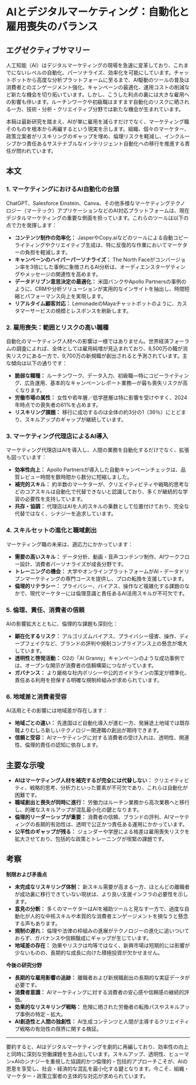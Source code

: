 # AIとデジタルマーケティング：自動化と雇用喪失のバランス

## エグゼクティブサマリー

人工知能（AI）はデジタルマーケティングの現場を急速に変革しており、これまでにないレベルの自動化、パーソナライズ、効率化を可能にしています。チャットボットから高度な分析プラットフォームに至るまで、AI駆動のツールの普及は消費者とのエンゲージメント強化、キャンペーンの最適化、運用コストの削減など新たな機会を切り拓いています。しかし、こうした利点の裏には大きな雇用への影響も伴います。ルーチンワークや初級職はますます自動化のリスクに晒される一方、技術・分析・クリエイティブ分野では新たな機会が生まれています。

本稿は最新研究を踏まえ、AIが単に雇用を減らすだけでなく、マーケティング職そのものを根本から再編するという現実を示します。組織、個々のマーケター、政策立案者がリスキリングのギャップを埋め、倫理リスクを軽減し、インクルーシブかつ責任あるサステナブルなインテリジェント自動化への移行を推進する責任が問われています。

## 本文

### 1. マーケティングにおけるAI自動化の台頭

ChatGPT、Salesforce Einstein、Canva、その他多様なマーケティングテクノロジー（マーテック）アプリケーションなどのAI対応プラットフォームは、現在デジタルマーケティングの重要な側面を担っています。これらのツールは以下の点で力を発揮します：

- **コンテンツ制作の効率化：** JasperやCopy.aiなどのツールによる自動コピーライティングやクリエイティブ生成は、特に反復的な作業においてマーケターの負担を軽減します。
- **キャンペーンのハイパーパーソナライズ：** The North Faceがコンバージョン率を3倍にした事例に象徴されるAI分析は、オーディエンスターゲティングやメッセージの関連性を高めます。
- **データドリブン意思決定の最適化：** 米国バンクやApollo Partnersの事例のように、CRMや分析ソリューションが実用的なインサイトを抽出し、時間短縮とパフォーマンス向上を実現します。
- **リアルタイム顧客対応：** LemonadeのMayaチャットボットのように、カスタマーサービスの規模とレスポンスを刷新します。

### 2. 雇用喪失：範囲とリスクの高い職種

自動化のマーケティング人材への影響は一様ではありません。世界経済フォーラムの調査によれば、全体としては雇用純増が見込まれており、8,500万の職が消失リスクにある一方で、9,700万の新規職が創出されると予測されています。主な傾向は以下の通りです：

- **脆弱な職種：** ルーチンワーク、データ入力、初級職—特にコピーライティング、広告運用、基本的なキャンペーンレポート業務—が最も喪失リスクが高くなります。
- **労働市場の属性：** 女性や若年層／低学歴層は特に影響を受けやすく、2024年時点での喪失者の61%を占めます。
- **リスキリング課題：** 移行に成功するのは全体の約3分の1（36％）にとどまり、スキルアップのギャップが継続しています。

### 3. マーケティング代理店によるAI導入

マーケティング代理店はAIを導入し、人間の業務を自動化するだけでなく、拡張も図っています：

- **効率性向上：** Apollo Partnersが導入した自動キャンペーンチェックは、品質レビュー時間を数時間から数分に短縮しました。
- **補完的スキル：** 約半数のマーケターが、クリエイティビティや戦略的思考などのコアスキルは自動化で代替できないと認識しており、多くが継続的な学習の必要性を支持しています。
- **共存・協調：** 代理店はAIを人的スキルの乗数として位置付けており、完全な代替ではなく、シナジーを追求しています。

### 4. スキルセットの進化と職域創出

マーケティング職の未来は、適応力にかかっています：

- **需要の高いスキル：** データ分析、動画・音声コンテンツ制作、AIワークフロー設計、消費者パーソナライズが成長分野です。
- **トレーニングの機会：** 大学やオンラインプラットフォームがAI・データドリブンマーケティングの専門コースを提供し、プロの転換を支援しています。
- **倫理的リテラシー：** プライバシー、バイアス、操作など複雑化する課題のなかで、現代マーケターには倫理意識と責任あるAI活用スキルが不可欠です。

### 5. 倫理、責任、消費者の信頼

AIの影響拡大とともに、倫理的な課題も深刻化：

- **顕在化するリスク：** アルゴリズムバイアス、プライバシー侵害、操作、ディープフェイクなど、ブランドの評判や規制コンプライアンス上の懸念が増大しています。
- **透明性と啓発活動：** O2の「AI Granny」キャンペーンのような成功事例では、オープンな開示が消費者の信頼構築につながっています。
- **ガバナンス：** より厳格な社内ポリシーや公的ガイドラインの策定が標準化、責任ある利用を担保する明確な規制枠組みが求められています。

### 6. 地域差と消費者受容

AI活用とその影響には地域差が存在します：

- **地域ごとの違い：** 先進国ほど自動化導入が進む一方、発展途上地域では既存職よりむしろ新しいテクノロジー関連職の創出が期待できます。
- **信頼と受容：** AIマーケティングに対する消費者の受け入れは、透明性、関連性、倫理的責任の認知に依存します。

## 主要な示唆

- **AIはマーケティング人材を補完するが完全には代替しない：** クリエイティビティ、戦略的思考、分析力といった要素が不可欠であり、これらは自動化が困難です。
- **職域創出と喪失が同時に進行：** 労働力はルーチン業務から高次業務へと移行し、的確なスキルアップが混乱最小化の鍵となります。
- **倫理的リーダーシップが重要：** 消費者の信頼、ブランドの評判、AIマーケティングの長期的有効性は、透明で公正かつ責任ある運用にかかっています。
- **公平性のギャップが残る：** ジェンダーや学歴による格差は雇用喪失リスクを拡大させており、包括的な政策とトレーニングが喫緊の課題です。

## 考察

**制限および矛盾点**
- **未完成なリスキリング体制：** 新スキル需要が高まる一方、ほとんどの離職者が成功裏に移行できていない現状は、より良い支援インフラの必要性を示します。
- **意見の分断：** 多くのマーケターはAIを補助ツールと見なす一方で、過度な自動化が人的な中核スキルや本質的な消費者エンゲージメントを損なうと懸念する声もあります。
- **規制の遅れ：** 倫理や法律の枠組みの進展がテクノロジーの進化に追いついておらず、ガバナンスや信頼醸成にギャップが生じています。
- **地域差の存在：** 効果やリスクは均等ではなく、新興市場は短期的には影響が少ないものの、長期的な成長に向けた積極投資が欠かせません。

**今後の研究分野**
- **長期的な雇用影響の追跡：** 離職者および新規職創出の長期的な実証データが必要です。
- **消費者意識：** AIマーケティングに対する消費者の安心感や信頼感の継続的評価。
- **効果的なリスキリング戦略：** 危険に晒された労働者の転換パスやスキルアップ事例の特定・拡大。
- **AI創造性と人間の独創性：** AI生成コンテンツと人間が主導するクリエイティブ戦略の有効性の限界に関する検証。

---

要約すると、AIはデジタルマーケティングを劇的に再編しており、効率性の向上と同時に深刻な労働課題を生み出しています。スキルアップ、透明性、ヒューマン×AIのシナジーを重視した協調的かつ倫理的・包括的アプローチこそが、AIの恩恵を享受し、社会・経済的な混乱を最小化する鍵となります。今こそ、組織・マーケター・政策立案者の主体的な対応が求められています。